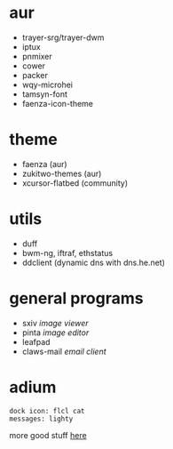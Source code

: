 

# aur

* trayer-srg/trayer-dwm
* iptux
* pnmixer
* cower
* packer
* wqy-microhei
* tamsyn-font
* faenza-icon-theme

# theme

* faenza (aur)
* zukitwo-themes (aur)
* xcursor-flatbed (community)

# utils

* duff
* bwm-ng, iftraf, ethstatus
* ddclient (dynamic dns with dns.he.net)

# general programs

* sxiv _image viewer_
* pinta _image editor_
* leafpad
* claws-mail _email client_

# adium

    dock icon: flcl cat
    messages: lighty

more good stuff [here](http://kmandla.wikispaces.com/)

